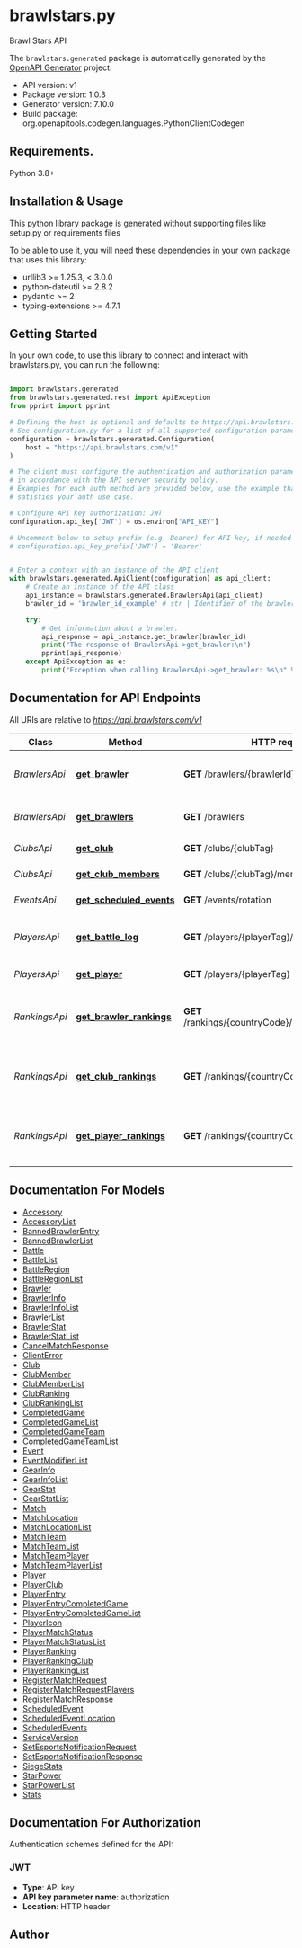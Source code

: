 # brawlstars.py
Brawl Stars API

The `brawlstars.generated` package is automatically generated by the [OpenAPI Generator](https://openapi-generator.tech) project:

- API version: v1
- Package version: 1.0.3
- Generator version: 7.10.0
- Build package: org.openapitools.codegen.languages.PythonClientCodegen

## Requirements.

Python 3.8+

## Installation & Usage

This python library package is generated without supporting files like setup.py or requirements files

To be able to use it, you will need these dependencies in your own package that uses this library:

* urllib3 >= 1.25.3, < 3.0.0
* python-dateutil >= 2.8.2
* pydantic >= 2
* typing-extensions >= 4.7.1

## Getting Started

In your own code, to use this library to connect and interact with brawlstars.py,
you can run the following:

```python

import brawlstars.generated
from brawlstars.generated.rest import ApiException
from pprint import pprint

# Defining the host is optional and defaults to https://api.brawlstars.com/v1
# See configuration.py for a list of all supported configuration parameters.
configuration = brawlstars.generated.Configuration(
    host = "https://api.brawlstars.com/v1"
)

# The client must configure the authentication and authorization parameters
# in accordance with the API server security policy.
# Examples for each auth method are provided below, use the example that
# satisfies your auth use case.

# Configure API key authorization: JWT
configuration.api_key['JWT'] = os.environ["API_KEY"]

# Uncomment below to setup prefix (e.g. Bearer) for API key, if needed
# configuration.api_key_prefix['JWT'] = 'Bearer'


# Enter a context with an instance of the API client
with brawlstars.generated.ApiClient(configuration) as api_client:
    # Create an instance of the API class
    api_instance = brawlstars.generated.BrawlersApi(api_client)
    brawler_id = 'brawler_id_example' # str | Identifier of the brawler.

    try:
        # Get information about a brawler.
        api_response = api_instance.get_brawler(brawler_id)
        print("The response of BrawlersApi->get_brawler:\n")
        pprint(api_response)
    except ApiException as e:
        print("Exception when calling BrawlersApi->get_brawler: %s\n" % e)

```

## Documentation for API Endpoints

All URIs are relative to *https://api.brawlstars.com/v1*

Class | Method | HTTP request | Description
------------ | ------------- | ------------- | -------------
*BrawlersApi* | [**get_brawler**](brawlstars\generated/docs/BrawlersApi.md#get_brawler) | **GET** /brawlers/{brawlerId} | Get information about a brawler.
*BrawlersApi* | [**get_brawlers**](brawlstars\generated/docs/BrawlersApi.md#get_brawlers) | **GET** /brawlers | Get list of available brawlers.
*ClubsApi* | [**get_club**](brawlstars\generated/docs/ClubsApi.md#get_club) | **GET** /clubs/{clubTag} | Get club information.
*ClubsApi* | [**get_club_members**](brawlstars\generated/docs/ClubsApi.md#get_club_members) | **GET** /clubs/{clubTag}/members | List club members.
*EventsApi* | [**get_scheduled_events**](brawlstars\generated/docs/EventsApi.md#get_scheduled_events) | **GET** /events/rotation | Get event rotation
*PlayersApi* | [**get_battle_log**](brawlstars\generated/docs/PlayersApi.md#get_battle_log) | **GET** /players/{playerTag}/battlelog | Get log of recent battles for a player.
*PlayersApi* | [**get_player**](brawlstars\generated/docs/PlayersApi.md#get_player) | **GET** /players/{playerTag} | Get player information
*RankingsApi* | [**get_brawler_rankings**](brawlstars\generated/docs/RankingsApi.md#get_brawler_rankings) | **GET** /rankings/{countryCode}/brawlers/{brawlerId} | Get brawler rankings for a country or global rankings.
*RankingsApi* | [**get_club_rankings**](brawlstars\generated/docs/RankingsApi.md#get_club_rankings) | **GET** /rankings/{countryCode}/clubs | Get club rankings for a country or global rankings.
*RankingsApi* | [**get_player_rankings**](brawlstars\generated/docs/RankingsApi.md#get_player_rankings) | **GET** /rankings/{countryCode}/players | Get player rankings for a country or global rankings.


## Documentation For Models

 - [Accessory](brawlstars\generated/docs/Accessory.md)
 - [AccessoryList](brawlstars\generated/docs/AccessoryList.md)
 - [BannedBrawlerEntry](brawlstars\generated/docs/BannedBrawlerEntry.md)
 - [BannedBrawlerList](brawlstars\generated/docs/BannedBrawlerList.md)
 - [Battle](brawlstars\generated/docs/Battle.md)
 - [BattleList](brawlstars\generated/docs/BattleList.md)
 - [BattleRegion](brawlstars\generated/docs/BattleRegion.md)
 - [BattleRegionList](brawlstars\generated/docs/BattleRegionList.md)
 - [Brawler](brawlstars\generated/docs/Brawler.md)
 - [BrawlerInfo](brawlstars\generated/docs/BrawlerInfo.md)
 - [BrawlerInfoList](brawlstars\generated/docs/BrawlerInfoList.md)
 - [BrawlerList](brawlstars\generated/docs/BrawlerList.md)
 - [BrawlerStat](brawlstars\generated/docs/BrawlerStat.md)
 - [BrawlerStatList](brawlstars\generated/docs/BrawlerStatList.md)
 - [CancelMatchResponse](brawlstars\generated/docs/CancelMatchResponse.md)
 - [ClientError](brawlstars\generated/docs/ClientError.md)
 - [Club](brawlstars\generated/docs/Club.md)
 - [ClubMember](brawlstars\generated/docs/ClubMember.md)
 - [ClubMemberList](brawlstars\generated/docs/ClubMemberList.md)
 - [ClubRanking](brawlstars\generated/docs/ClubRanking.md)
 - [ClubRankingList](brawlstars\generated/docs/ClubRankingList.md)
 - [CompletedGame](brawlstars\generated/docs/CompletedGame.md)
 - [CompletedGameList](brawlstars\generated/docs/CompletedGameList.md)
 - [CompletedGameTeam](brawlstars\generated/docs/CompletedGameTeam.md)
 - [CompletedGameTeamList](brawlstars\generated/docs/CompletedGameTeamList.md)
 - [Event](brawlstars\generated/docs/Event.md)
 - [EventModifierList](brawlstars\generated/docs/EventModifierList.md)
 - [GearInfo](brawlstars\generated/docs/GearInfo.md)
 - [GearInfoList](brawlstars\generated/docs/GearInfoList.md)
 - [GearStat](brawlstars\generated/docs/GearStat.md)
 - [GearStatList](brawlstars\generated/docs/GearStatList.md)
 - [Match](brawlstars\generated/docs/Match.md)
 - [MatchLocation](brawlstars\generated/docs/MatchLocation.md)
 - [MatchLocationList](brawlstars\generated/docs/MatchLocationList.md)
 - [MatchTeam](brawlstars\generated/docs/MatchTeam.md)
 - [MatchTeamList](brawlstars\generated/docs/MatchTeamList.md)
 - [MatchTeamPlayer](brawlstars\generated/docs/MatchTeamPlayer.md)
 - [MatchTeamPlayerList](brawlstars\generated/docs/MatchTeamPlayerList.md)
 - [Player](brawlstars\generated/docs/Player.md)
 - [PlayerClub](brawlstars\generated/docs/PlayerClub.md)
 - [PlayerEntry](brawlstars\generated/docs/PlayerEntry.md)
 - [PlayerEntryCompletedGame](brawlstars\generated/docs/PlayerEntryCompletedGame.md)
 - [PlayerEntryCompletedGameList](brawlstars\generated/docs/PlayerEntryCompletedGameList.md)
 - [PlayerIcon](brawlstars\generated/docs/PlayerIcon.md)
 - [PlayerMatchStatus](brawlstars\generated/docs/PlayerMatchStatus.md)
 - [PlayerMatchStatusList](brawlstars\generated/docs/PlayerMatchStatusList.md)
 - [PlayerRanking](brawlstars\generated/docs/PlayerRanking.md)
 - [PlayerRankingClub](brawlstars\generated/docs/PlayerRankingClub.md)
 - [PlayerRankingList](brawlstars\generated/docs/PlayerRankingList.md)
 - [RegisterMatchRequest](brawlstars\generated/docs/RegisterMatchRequest.md)
 - [RegisterMatchRequestPlayers](brawlstars\generated/docs/RegisterMatchRequestPlayers.md)
 - [RegisterMatchResponse](brawlstars\generated/docs/RegisterMatchResponse.md)
 - [ScheduledEvent](brawlstars\generated/docs/ScheduledEvent.md)
 - [ScheduledEventLocation](brawlstars\generated/docs/ScheduledEventLocation.md)
 - [ScheduledEvents](brawlstars\generated/docs/ScheduledEvents.md)
 - [ServiceVersion](brawlstars\generated/docs/ServiceVersion.md)
 - [SetEsportsNotificationRequest](brawlstars\generated/docs/SetEsportsNotificationRequest.md)
 - [SetEsportsNotificationResponse](brawlstars\generated/docs/SetEsportsNotificationResponse.md)
 - [SiegeStats](brawlstars\generated/docs/SiegeStats.md)
 - [StarPower](brawlstars\generated/docs/StarPower.md)
 - [StarPowerList](brawlstars\generated/docs/StarPowerList.md)
 - [Stats](brawlstars\generated/docs/Stats.md)


<a id="documentation-for-authorization"></a>
## Documentation For Authorization


Authentication schemes defined for the API:
<a id="JWT"></a>
### JWT

- **Type**: API key
- **API key parameter name**: authorization
- **Location**: HTTP header


## Author




